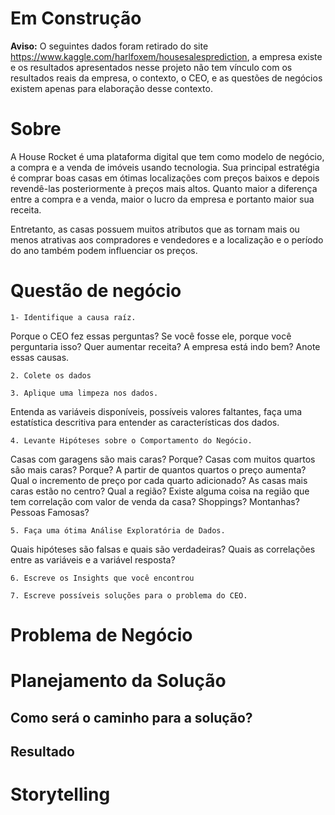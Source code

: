 # Em Construção



**Aviso:** O seguintes dados foram retirado do site https://www.kaggle.com/harlfoxem/housesalesprediction, a empresa existe e os resultados apresentados nesse projeto não tem vínculo com os resultados reais da empresa, o contexto, o CEO, e as questões de negócios existem apenas para elaboração desse contexto.

# Sobre

A House Rocket é uma plataforma digital que tem como modelo de negócio, a compra e a venda de imóveis usando tecnologia. Sua principal estratégia é comprar boas casas em ótimas localizações com preços baixos e depois revendê-las posteriormente à preços mais altos. Quanto maior a diferença entre a compra e a venda, maior o lucro da empresa e portanto maior sua receita.

Entretanto, as casas possuem muitos atributos que as tornam mais ou menos atrativas aos compradores e vendedores e a localização e o período do ano também podem influenciar os preços.

# Questão de negócio

    1- Identifique a causa raíz.
    
Porque o CEO fez essas perguntas? Se você fosse ele, porque você perguntaria isso? Quer aumentar receita? A empresa está indo bem?
Anote essas causas.

    2. Colete os dados 
    
    3. Aplique uma limpeza nos dados.
    
Entenda as variáveis disponíveis, possíveis valores faltantes, faça uma estatística descritiva para entender as características dos dados.

    4. Levante Hipóteses sobre o Comportamento do Negócio.
    
Casas com garagens são mais caras? Porque?
Casas com muitos quartos são mais caras? Porque? A partir de quantos quartos o preço aumenta? Qual o incremento de preço por cada quarto adicionado?
As casas mais caras estão no centro? Qual a região? Existe alguma coisa na região que tem correlação com valor de venda da casa? Shoppings? Montanhas? Pessoas Famosas?

    5. Faça uma ótima Análise Exploratória de Dados.
    
Quais hipóteses são falsas e quais são verdadeiras?
Quais as correlações entre as variáveis e a variável resposta?

    6. Escreve os Insights que você encontrou
    
    7. Escreve possíveis soluções para o problema do CEO.


# Problema de Negócio



# Planejamento da Solução



## Como será o caminho para a solução?




## Resultado 



#  Storytelling


 





